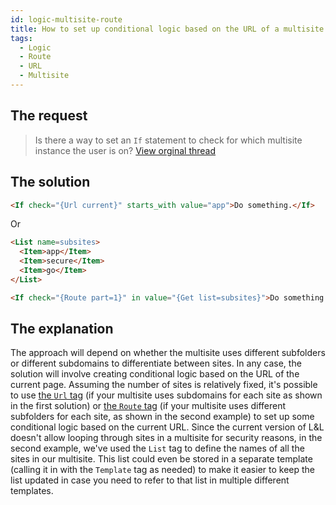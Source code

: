 ```yaml
---
id: logic-multisite-route
title: How to set up conditional logic based on the URL of a multisite
tags:
  - Logic
  - Route
  - URL
  - Multisite
---
```

## The request

> Is there a way to set an `If` statement to check for which multisite instance the user is on? [View orginal thread](https://discourse.tangible.one/t/check-multisite/699)

## The solution

```html
<If check="{Url current}" starts_with value="app">Do something.</If>
```

Or

```html
<List name=subsites>
  <Item>app</Item>
  <Item>secure</Item>
  <Item>go</Item>
</List>

<If check="{Route part=1}" in value="{Get list=subsites}">Do something.</If>
```

## The explanation

The approach will depend on whether the multisite uses different subfolders or different subdomains to differentiate between sites. In any case, the solution will involve creating conditional logic based on the URL of the current page. Assuming the number of sites is relatively fixed, it's possible to use [the `Url` tag](/dynamic-tags/url) (if your multisite uses subdomains for each site as shown in the first solution) or [the `Route` tag](/dynamic-tags/route) (if your multisite uses different subfolders for each site, as shown in the second example) to set up some conditional logic based on the current URL. Since the current version of L&L doesn't allow looping through sites in a multisite for security reasons, in the second example, we've used the `List` tag to define the names of all the sites in our multisite. This list could even be stored in a separate template (calling it in with the `Template` tag as needed) to make it easier to keep the list updated in case you need to refer to that list in multiple different templates.